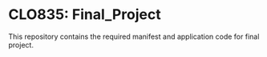 # CLO835: Final_Project

This repository contains the required manifest and application code for final project.

